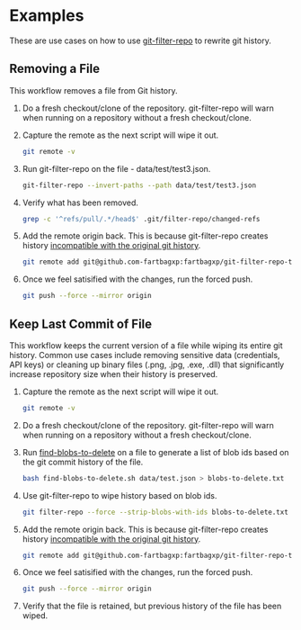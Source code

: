 # Examples

These are use cases on how to use [git-filter-repo](https://github.com/newren/git-filter-repo) to rewrite git history.

## Removing a File

This workflow removes a file from Git history.

1. Do a fresh checkout/clone of the repository. git-filter-repo will warn when running on a repository without a fresh checkout/clone.

1. Capture the remote as the next script will wipe it out.

   ```bash
   git remote -v
   ```

1. Run git-filter-repo on the file - data/test/test3.json.

   ```bash
   git-filter-repo --invert-paths --path data/test/test3.json
   ```

1. Verify what has been removed.

   ```bash
   grep -c '^refs/pull/.*/head$' .git/filter-repo/changed-refs
   ```

1. Add the remote origin back. This is because git-filter-repo creates history [incompatible with the original git history](https://github.com/newren/git-filter-repo/issues/46#issuecomment-573733491).

   ```bash
   git remote add git@github.com-fartbagxp:fartbagxp/git-filter-repo-test.git
   ```

1. Once we feel satisified with the changes, run the forced push.

   ```bash
   git push --force --mirror origin
   ```

## Keep Last Commit of File

This workflow keeps the current version of a file while wiping its entire git history. Common use cases include removing sensitive data (credentials, API keys) or cleaning up binary files (.png, .jpg, .exe, .dll) that significantly increase repository size when their history is preserved.

1. Capture the remote as the next script will wipe it out.

   ```bash
   git remote -v
   ```

1. Do a fresh checkout/clone of the repository. git-filter-repo will warn when running on a repository without a fresh checkout/clone.

1. Run [find-blobs-to-delete](../find-blobs-to-delete.sh) on a file to generate a list of blob ids based on the git commit history of the file.

   ```bash
   bash find-blobs-to-delete.sh data/test.json > blobs-to-delete.txt
   ```

1. Use git-filter-repo to wipe history based on blob ids.

   ```bash
   git filter-repo --force --strip-blobs-with-ids blobs-to-delete.txt
   ```

1. Add the remote origin back. This is because git-filter-repo creates history [incompatible with the original git history](https://github.com/newren/git-filter-repo/issues/46#issuecomment-573733491).

   ```bash
   git remote add git@github.com-fartbagxp:fartbagxp/git-filter-repo-test.git
   ```

1. Once we feel satisified with the changes, run the forced push.

   ```bash
   git push --force --mirror origin
   ```

1. Verify that the file is retained, but previous history of the file has been wiped.
